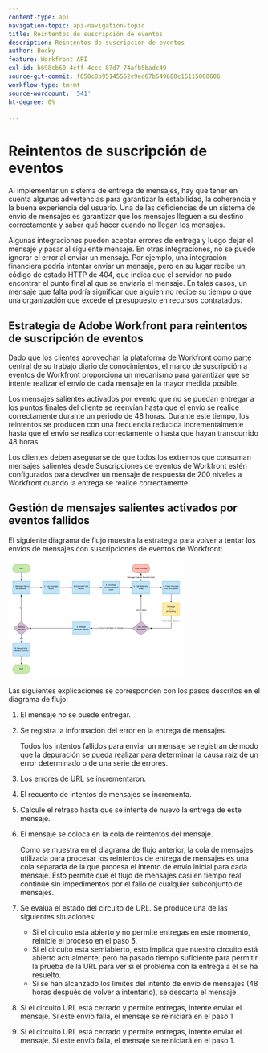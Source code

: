 ```yaml
---
content-type: api
navigation-topic: api-navigation-topic
title: Reintentos de suscripción de eventos
description: Reintentos de suscripción de eventos
author: Becky
feature: Workfront API
exl-id: b698cb60-4cff-4ccc-87d7-74afb5badc49
source-git-commit: f050c8b95145552c9ed67b549608c16115000606
workflow-type: tm+mt
source-wordcount: '541'
ht-degree: 0%

---
```


# Reintentos de suscripción de eventos

Al implementar un sistema de entrega de mensajes, hay que tener en cuenta algunas advertencias para garantizar la estabilidad, la coherencia y la buena experiencia del usuario. Una de las deficiencias de un sistema de envío de mensajes es garantizar que los mensajes lleguen a su destino correctamente y saber qué hacer cuando no llegan los mensajes.

Algunas integraciones pueden aceptar errores de entrega y luego dejar el mensaje y pasar al siguiente mensaje.  En otras integraciones, no se puede ignorar el error al enviar un mensaje. Por ejemplo, una integración financiera podría intentar enviar un mensaje, pero en su lugar recibe un código de estado HTTP de 404, que indica que el servidor no pudo encontrar el punto final al que se enviaría el mensaje. En tales casos, un mensaje que falta podría significar que alguien no recibe su tiempo o que una organización que excede el presupuesto en recursos contratados.

## Estrategia de Adobe Workfront para reintentos de suscripción de eventos

Dado que los clientes aprovechan la plataforma de Workfront como parte central de su trabajo diario de conocimientos, el marco de suscripción a eventos de Workfront proporciona un mecanismo para garantizar que se intente realizar el envío de cada mensaje en la mayor medida posible.

Los mensajes salientes activados por evento que no se puedan entregar a los puntos finales del cliente se reenvían hasta que el envío se realice correctamente durante un periodo de 48 horas. Durante este tiempo, los reintentos se producen con una frecuencia reducida incrementalmente hasta que el envío se realiza correctamente o hasta que hayan transcurrido 48 horas.

Los clientes deben asegurarse de que todos los extremos que consuman mensajes salientes desde Suscripciones de eventos de Workfront estén configurados para devolver un mensaje de respuesta de 200 niveles a Workfront cuando la entrega se realice correctamente.

## Gestión de mensajes salientes activados por eventos fallidos

El siguiente diagrama de flujo muestra la estrategia para volver a tentar los envíos de mensajes con suscripciones de eventos de Workfront:

![](assets/event-subscription-circuit-breaker-retries-350x234.png)

Las siguientes explicaciones se corresponden con los pasos descritos en el diagrama de flujo:

1. El mensaje no se puede entregar.
1. Se registra la información del error en la entrega de mensajes.

   Todos los intentos fallidos para enviar un mensaje se registran de modo que la depuración se pueda realizar para determinar la causa raíz de un error determinado o de una serie de errores.

1. Los errores de URL se incrementaron.
1. El recuento de intentos de mensajes se incrementa.
1. Calcule el retraso hasta que se intente de nuevo la entrega de este mensaje.
1. El mensaje se coloca en la cola de reintentos del mensaje.

   Como se muestra en el diagrama de flujo anterior, la cola de mensajes utilizada para procesar los reintentos de entrega de mensajes es una cola separada de la que procesa el intento de envío inicial para cada mensaje. Esto permite que el flujo de mensajes casi en tiempo real continúe sin impedimentos por el fallo de cualquier subconjunto de mensajes.

1. Se evalúa el estado del circuito de URL. Se produce una de las siguientes situaciones:

   * Si el circuito está abierto y no permite entregas en este momento, reinicie el proceso en el paso 5.
   * Si el circuito está semiabierto, esto implica que nuestro circuito está abierto actualmente, pero ha pasado tiempo suficiente para permitir la prueba de la URL para ver si el problema con la entrega a él se ha resuelto.
   * Si se han alcanzado los límites del intento de envío de mensajes (48 horas después de volver a intentarlo), se descarta el mensaje

1. Si el circuito URL está cerrado y permite entregas, intente enviar el mensaje. Si este envío falla, el mensaje se reiniciará en el paso 1

1. Si el circuito URL está cerrado y permite entregas, intente enviar el mensaje. Si este envío falla, el mensaje se reiniciará en el paso 1.

   <!--
   <li value="10" data-mc-conditions="QuicksilverOrClassic.Draft mode">Workfront disables Event Subscriptions when both of the following criteria are met:
   <ul>
   <!--
   <li data-mc-conditions="QuicksilverOrClassic.Draft mode">The Event Subscription has failed 1000 delivery attempts consecutively</li>
   <li data-mc-conditions="QuicksilverOrClassic.Draft mode">48 hours have passed since the last successful delivery</li>
   </ul></li>
   -->
